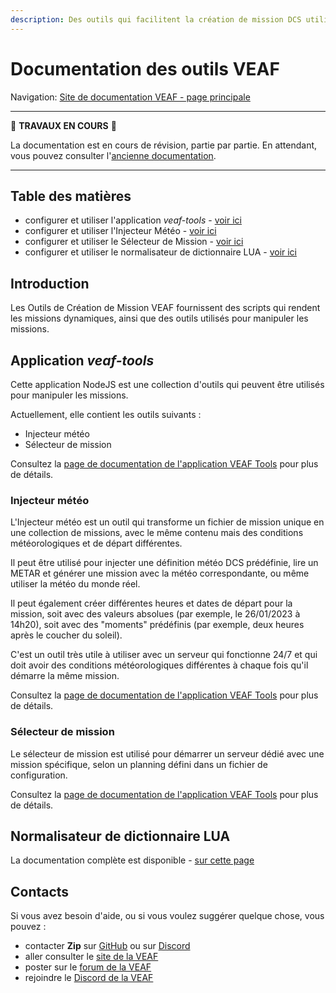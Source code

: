 ```yaml
---
description: Des outils qui facilitent la création de mission DCS utilisant les scripts VEAF
---
```


# Documentation des outils VEAF

Navigation: [Site de documentation VEAF - page principale](../index.md)

-----------------------------

🚧 **TRAVAUX EN COURS** 🚧

La documentation est en cours de révision, partie par partie.
En attendant, vous pouvez consulter l'[ancienne documentation](https://github.com/VEAF/VEAF-Mission-Creation-Tools/blob/master/old_documentation/_index.md).

-----------------------------

## Table des matières

- configurer et utiliser l'application *veaf-tools* - [voir ici](veaf-tools.md)
- configurer et utiliser l'Injecteur Météo - [voir ici](veaf-tools-weather-injector.md)
- configurer et utiliser le Sélecteur de Mission - [voir ici](veaf-tools-mission-selector.md)
- configurer et utiliser le normalisateur de dictionnaire LUA - [voir ici](./tools/veaf-lua-dictionary-normalizer.md) <!--- TODO écrire la page -->

## Introduction

Les Outils de Création de Mission VEAF fournissent des scripts qui rendent les missions dynamiques, ainsi que des outils utilisés pour manipuler les missions.

## Application *veaf-tools*

Cette application NodeJS est une collection d'outils qui peuvent être utilisés pour manipuler les missions.

Actuellement, elle contient les outils suivants :

- Injecteur météo
- Sélecteur de mission

Consultez la [page de documentation de l'application VEAF Tools](veaf-tools.md) pour plus de détails.

### Injecteur météo

L'Injecteur météo est un outil qui transforme un fichier de mission unique en une collection de missions, avec le même contenu mais des conditions météorologiques et de départ différentes.

Il peut être utilisé pour injecter une définition météo DCS prédéfinie, lire un METAR et générer une mission avec la météo correspondante, ou même utiliser la météo du monde réel.

Il peut également créer différentes heures et dates de départ pour la mission, soit avec des valeurs absolues (par exemple, le 26/01/2023 à 14h20), soit avec des "moments" prédéfinis (par exemple, deux heures après le coucher du soleil).

C'est un outil très utile à utiliser avec un serveur qui fonctionne 24/7 et qui doit avoir des conditions météorologiques différentes à chaque fois qu'il démarre la même mission.

Consultez la [page de documentation de l'application VEAF Tools](veaf-tools.md) pour plus de détails.

### Sélecteur de mission

Le sélecteur de mission est utilisé pour démarrer un serveur dédié avec une mission spécifique, selon un planning défini dans un fichier de configuration.

Consultez la [page de documentation de l'application VEAF Tools](veaf-tools.md) pour plus de détails.

## Normalisateur de dictionnaire LUA

<!--- TODO écrire un résumé -->

La documentation complète est disponible - [sur cette page](./tools/veaf-lua-dictionary-normalizer.md) <!--- TODO écrire la page -->

## Contacts

Si vous avez besoin d'aide, ou si vous voulez suggérer quelque chose, vous pouvez :

- contacter **Zip** sur [GitHub][Zip on Github] ou sur [Discord][Zip on Discord]
- aller consulter le [site de la VEAF][VEAF website]
- poster sur le [forum de la VEAF][VEAF forum]
- rejoindre le [Discord de la VEAF][VEAF Discord]

[VEAF Discord]: https://www.veaf.org/discord
[Zip on Github]: https://github.com/davidp57
[Zip on Discord]: https://discordapp.com/users/421317390807203850
[VEAF website]: https://www.veaf.org
[VEAF forum]: https://www.veaf.org/forum
